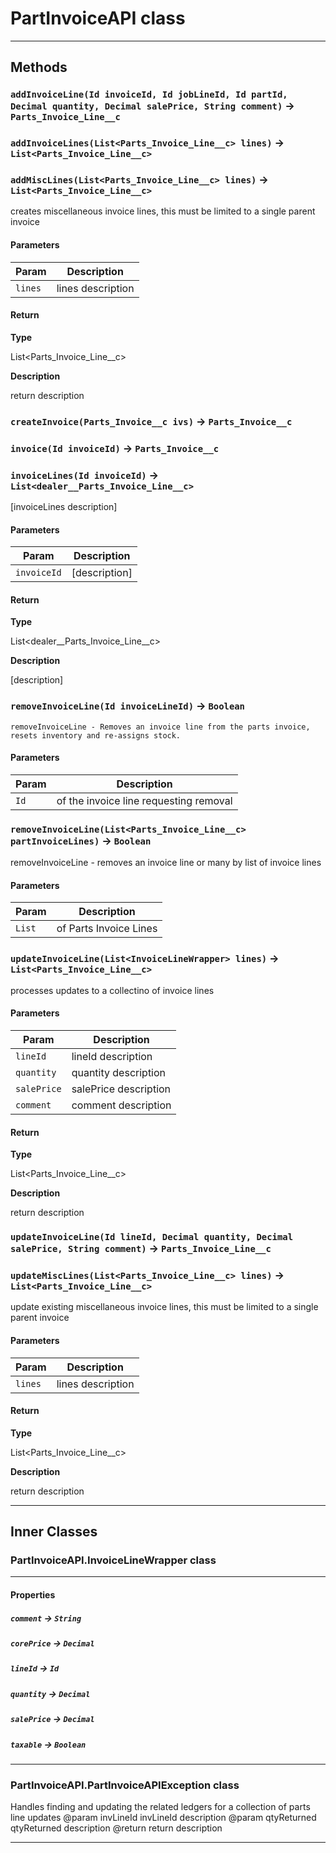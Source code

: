 # PartInvoiceAPI class
---
## Methods
### `addInvoiceLine(Id invoiceId, Id jobLineId, Id partId, Decimal quantity, Decimal salePrice, String comment)` → `Parts_Invoice_Line__c`
### `addInvoiceLines(List<Parts_Invoice_Line__c> lines)` → `List<Parts_Invoice_Line__c>`
### `addMiscLines(List<Parts_Invoice_Line__c> lines)` → `List<Parts_Invoice_Line__c>`

creates miscellaneous invoice lines, this must be limited to a single parent invoice

#### Parameters
|Param|Description|
|-----|-----------|
|`lines` |  lines description |

#### Return

**Type**

List&lt;Parts_Invoice_Line__c&gt;

**Description**

return description

### `createInvoice(Parts_Invoice__c ivs)` → `Parts_Invoice__c`
### `invoice(Id invoiceId)` → `Parts_Invoice__c`
### `invoiceLines(Id invoiceId)` → `List<dealer__Parts_Invoice_Line__c>`

 [invoiceLines description]

#### Parameters
|Param|Description|
|-----|-----------|
|`invoiceId` |  [description] |

#### Return

**Type**

List&lt;dealer__Parts_Invoice_Line__c&gt;

**Description**

[description]

### `removeInvoiceLine(Id invoiceLineId)` → `Boolean`

 	removeInvoiceLine - Removes an invoice line from the parts invoice, resets inventory and re-assigns stock.

#### Parameters
|Param|Description|
|-----|-----------|
|`Id` |  of the invoice line requesting removal |

### `removeInvoiceLine(List<Parts_Invoice_Line__c> partInvoiceLines)` → `Boolean`

 removeInvoiceLine - removes an invoice line or many by list of invoice lines

#### Parameters
|Param|Description|
|-----|-----------|
|`List` |  of Parts Invoice Lines |

### `updateInvoiceLine(List<InvoiceLineWrapper> lines)` → `List<Parts_Invoice_Line__c>`

processes updates to a collectino of invoice lines

#### Parameters
|Param|Description|
|-----|-----------|
|`lineId` |     lineId description |
|`quantity` |   quantity description |
|`salePrice` |  salePrice description |
|`comment` |    comment description |

#### Return

**Type**

List&lt;Parts_Invoice_Line__c&gt;

**Description**

return description

### `updateInvoiceLine(Id lineId, Decimal quantity, Decimal salePrice, String comment)` → `Parts_Invoice_Line__c`
### `updateMiscLines(List<Parts_Invoice_Line__c> lines)` → `List<Parts_Invoice_Line__c>`

update existing miscellaneous invoice lines, this must be limited to a single parent invoice

#### Parameters
|Param|Description|
|-----|-----------|
|`lines` |  lines description |

#### Return

**Type**

List&lt;Parts_Invoice_Line__c&gt;

**Description**

return description

---
## Inner Classes

### PartInvoiceAPI.InvoiceLineWrapper class
---
#### Properties

##### `comment` → `String`

##### `corePrice` → `Decimal`

##### `lineId` → `Id`

##### `quantity` → `Decimal`

##### `salePrice` → `Decimal`

##### `taxable` → `Boolean`

---
### PartInvoiceAPI.PartInvoiceAPIException class

Handles finding and updating the related ledgers for a collection of parts line updates @param  invLineId   invLineId description @param  qtyReturned qtyReturned description @return             return description

---
